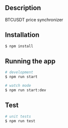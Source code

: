 ## Description

BTCUSDT price synchronizer

## Installation

```bash
$ npm install
```

## Running the app

```bash
# development
$ npm run start

# watch mode
$ npm run start:dev
```

## Test

```bash
# unit tests
$ npm run test
```

